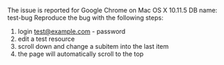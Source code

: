 The issue is reported for Google Chrome on Mac OS X 10.11.5 
DB name: test-bug
Reproduce the bug with the following steps:
1. login test@example.com - password
2. edit a test resource
3. scroll down and change a subitem into the last item
4. the page will automatically scroll to the top